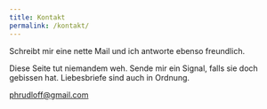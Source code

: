 ```yaml
---
title: Kontakt
permalink: /kontakt/
---
```

Schreibt mir eine nette Mail und ich antworte ebenso freundlich.

Diese Seite tut niemandem weh. Sende mir ein Signal, falls sie doch gebissen hat. Liebesbriefe sind auch in Ordnung.

[phrudloff@gmail.com](mailto:phrudloff@gmail.com)
